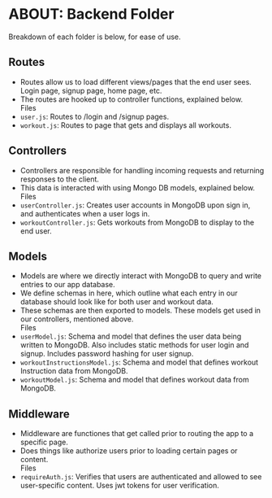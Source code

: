 # ABOUT: Backend Folder
Breakdown of each folder is below, for ease of use.  

## Routes
- Routes allow us to load different views/pages that the end user sees. Login page, signup page, home page, etc.  
- The routes are hooked up to controller functions, explained below.  
Files
- `user.js`: Routes to /login and /signup pages.
- `workout.js`: Routes to page that gets and displays all workouts.

## Controllers
- Controllers are responsible for handling incoming requests and returning responses to the client.  
- This data is interacted with using Mongo DB models, explained below.  
Files
- `userController.js`: Creates user accounts in MongoDB upon sign in, and authenticates when a user logs in.
- `workoutController.js`: Gets workouts from MongoDB to display to the end user.
## Models
- Models are where we directly interact with MongoDB to query and write entries to our app database.  
- We define schemas in here, which outline what each entry in our database should look like for both user and workout data.  
- These schemas are then exported to models. These models get used in our controllers, mentioned above.  
Files
- `userModel.js`: Schema and model that defines the user data being written to MongoDB. Also includes static methods for user login and signup. Includes password hashing for user signup.
- `workoutInstructionsModel.js`: Schema and model that defines workout Instruction data from MongoDB.
- `workoutModel.js`: Schema and model that defines workout data from MongoDB.
## Middleware
- Middleware are functiones that get called prior to routing the app to a specific page.  
- Does things like authorize users prior to loading certain pages or content.  
Files
- `requireAuth.js`: Verifies that users are authenticated and allowed to see user-specific content. Uses jwt tokens for user verification.